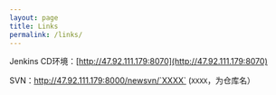 ```yaml
---
layout: page
title: Links
permalink: /links/
---
```


Jenkins CD环境：[http://47.92.111.179:8070](http://47.92.111.179:8070)

SVN：http://47.92.111.179:8000/newsvn/`XXXX`  (`XXXX`，为仓库名）


